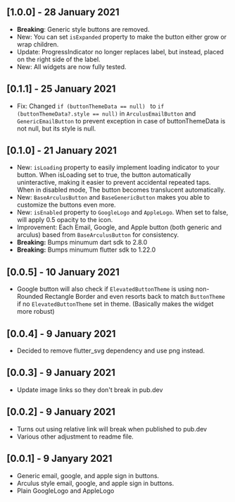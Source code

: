 ## [1.0.0] - 28 January 2021
- **Breaking**: Generic style buttons are removed.
- New: You can set `isExpanded` property to make the button either grow or wrap children.
- Update: ProgressIndicator no longer replaces label, but instead, placed on the right side of the label.
- New: All widgets are now fully tested.

## [0.1.1] - 25 January 2021
- Fix: Changed `if (buttonThemeData == null) ` to `if (buttonThemeData?.style == null)` in `ArculusEmailButton` and `GenericEmailButton` to prevent exception in case of buttonThemeData is not null, but its style is null.

## [0.1.0] - 21 January 2021
- New: `isLoading` property to easily implement loading indicator to your button. When isLoading set to true, the button automatically uninteractive, making it easier to prevent accidental repeated taps. When in disabled mode, The button becomes translucent automatically.
- New: `BaseArculusButton` and `BaseGenericButton` makes you able to customize the buttons even more.
- New: `isEnabled` property to `GoogleLogo` and `AppleLogo`. When set to false, will apply 0.5 opacity to the icon.
- Improvement: Each Email, Google, and Apple button (both generic and arculus) based from `BaseArculusButton` for consistency.
- **Breaking:** Bumps minumum dart sdk to 2.8.0
- **Breaking:** Bumps minumum flutter sdk to 1.22.0

## [0.0.5] - 10 January 2021
- Google button will also check if `ElevatedButtonTheme` is using non-Rounded Rectangle Border and even resorts back to match `ButtonTheme` if no `ElevatedButtonTheme` set in theme. (Basically makes the widget more robust)

## [0.0.4] - 9 January 2021
- Decided to remove flutter_svg dependency and use png instead.

## [0.0.3] - 9 January 2021
- Update image links so they don't break in pub.dev

## [0.0.2] - 9 January 2021
- Turns out using relative link will break when published to pub.dev
- Various other adjustment to readme file.

## [0.0.1] - 9 Janyary 2021

- Generic email, google, and apple sign in buttons.
- Arculus style email, google, and apple sign in buttons.
- Plain GoogleLogo and AppleLogo